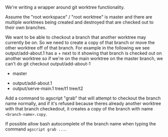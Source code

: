 We're writing a wrapper around git worktree functionality.

Assume the "root workspace" / "root worktree" is master and there are multiple worktrees being created and destroyed that are checked out to their own branches.

We want to be able to checkout a branch that another worktree may currently be on. So we need to create a copy of that branch or move the other worktree off of that branch. For example in the following we see output/add-about.1 has a + next to it showing that branch is checked out on another worktree so if we're on the main worktree on the master branch, we can't do git checkout output/add-about-1

* master
+ output/add-about.1
+ output/serve-main.1
  tree/t1
  tree/t2

Add a command to agscript "grab" <branch-name> that will attempt to checkout the branch name normally, and if it's refused because theres already another worktree with that branch checkedout, it creates a copy of the branch with name `<branch-name>.copy`.

If possible allow bash autocomplete of the branch name when typing the command `agscript grab ...`.